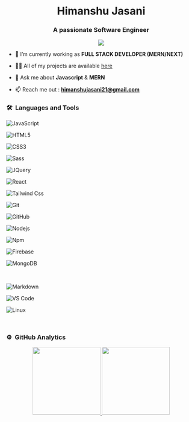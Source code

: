 <h1 align="center">Himanshu Jasani</h1>

<h3 align="center">A passionate Software Engineer</h3>

<p align="center">
  <img src="https://komarev.com/ghpvc/?username=himasnhuJasani&color=blueviolet&style=flat">
 </p>

- 🌱 I’m currently working as **FULL STACK DEVELOPER (MERN/NEXT)**

- 👨‍💻 All of my projects are available [here](https://himanshu-jasani.netlify.app/)

- 💬 Ask me about **Javascript** & **MERN**

- 📫 Reach me out : **himanshujasani21@gmail.com**

### 🛠 &nbsp;Languages and Tools

![JavaScript](https://img.shields.io/badge/-JavaScript-%23F7DF1C?style=for-the-badge&logo=javascript&logoColor=000000&labelColor=%23F7DF1C&color=%23FFCE5A)

![HTML5](https://img.shields.io/badge/-HTML5-%23E44D27?style=for-the-badge&logo=html5&logoColor=ffffff)

![CSS3](https://img.shields.io/badge/-CSS3-%231572B6?style=for-the-badge&logo=css3)

![Sass](https://img.shields.io/badge/-Sass-%23CC6699?style=for-the-badge&logo=sass&logoColor=ffffff)

![JQuery](https://img.shields.io/badge/jQuery-0769AD?style=for-the-badge&logo=jquery&logoColor=white)

![React](https://img.shields.io/badge/-React-61DAFB?style=for-the-badge&logo=react&logoColor=ffffff)

![Tailwind Css](https://img.shields.io/badge/Tailwind_CSS-38B2AC?style=for-the-badge&logo=tailwind-css&logoColor=white)

![Git](https://img.shields.io/badge/-Git-%23F05032?style=for-the-badge&logo=git&logoColor=%23ffffff)

![GitHub](https://img.shields.io/badge/-GitHub-181717?style=for-the-badge&logo=github)

![Nodejs](https://img.shields.io/badge/-Nodejs-339933?style=for-the-badge&logo=Node.js&logoColor=ffffff)

![Npm](https://img.shields.io/badge/-npm-CB3837?style=for-the-badge&logo=npm)

![Firebase](https://img.shields.io/badge/-Firebase-FFCA28?style=for-the-badge&logo=firebase&logoColor=ffffff)

![MongoDB](https://img.shields.io/badge/MongoDB-4EA94B?style=for-the-badge&logo=mongodb&logoColor=white)

<br>

![Markdown](https://img.shields.io/badge/Markdown-000000?style=for-the-badge&logo=markdown&logoColor=white)

![VS Code](http://img.shields.io/badge/-VS%20Code-007ACC?style=for-the-badge&logo=visual-studio-code&logoColor=ffffff)

![Linux](http://img.shields.io/badge/-Linux-0078D6?style=for-the-badge&logo=linux&logoColor=ffffff)

<br/>

### ⚙️ &nbsp;GitHub Analytics

<p align="center">

<a href="https://github.com/himasnhuJasani">

  <img height="180em" src="https://github-readme-stats-eight-theta.vercel.app/api?username=himasnhuJasani&show_icons=true&theme=algolia&include_all_commits=true&count_private=true"/>

  <img height="180em" src="https://github-readme-stats-eight-theta.vercel.app/api/top-langs/?username=himasnhuJasani&layout=compact&langs_count=8&theme=algolia"/>

</a>

</p>
